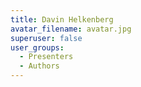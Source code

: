 ```yaml
---
title: Davin Helkenberg
avatar_filename: avatar.jpg
superuser: false
user_groups:
  - Presenters
  - Authors
---
```

